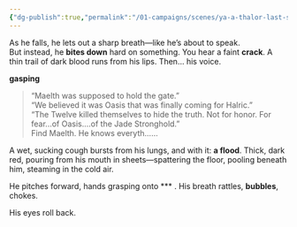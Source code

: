 ```yaml
---
{"dg-publish":true,"permalink":"/01-campaigns/scenes/ya-a-thalor-last-sanctifier-death/"}
---
```


As he falls, he lets out a sharp breath—like he’s about to speak.  
But instead, he **bites down** hard on something. You hear a faint **crack**. A thin trail of dark blood runs from his lips.  Then… his voice. 

**gasping**
> “Maelth was supposed to hold the gate.”  
> “We believed it was Oasis that was finally coming for Halric.”  
> “The Twelve killed themselves to hide the truth. Not for honor. For fear...of Oasis....of the Jade Stronghold.”  
> Find Maelth. He knows everyth......

A wet, sucking cough bursts from his lungs, and with it: **a flood**. Thick, dark red, pouring from his mouth in sheets—spattering the floor, pooling beneath him, steaming in the cold air.

He pitches forward, hands grasping onto *** . His breath rattles, **bubbles**, chokes.

His eyes roll back.